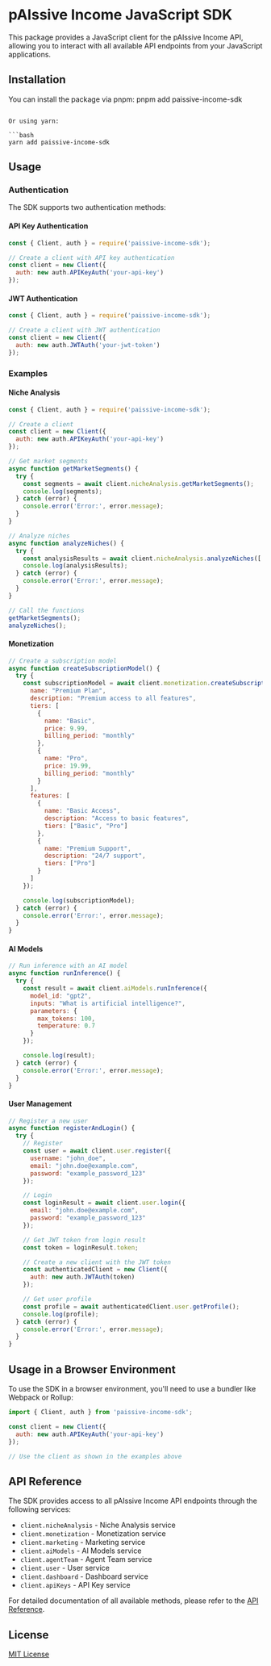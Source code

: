 # pAIssive Income JavaScript SDK

This package provides a JavaScript client for the pAIssive Income API, allowing you to interact with all available API endpoints from your JavaScript applications.

## Installation

You can install the package via pnpm:
pnpm add paissive-income-sdk
```

Or using yarn:

```bash
yarn add paissive-income-sdk
```

## Usage

### Authentication

The SDK supports two authentication methods:

#### API Key Authentication

```javascript
const { Client, auth } = require('paissive-income-sdk');

// Create a client with API key authentication
const client = new Client({
  auth: new auth.APIKeyAuth('your-api-key')
});
```

#### JWT Authentication

```javascript
const { Client, auth } = require('paissive-income-sdk');

// Create a client with JWT authentication
const client = new Client({
  auth: new auth.JWTAuth('your-jwt-token')
});
```

### Examples

#### Niche Analysis

```javascript
const { Client, auth } = require('paissive-income-sdk');

// Create a client
const client = new Client({
  auth: new auth.APIKeyAuth('your-api-key')
});

// Get market segments
async function getMarketSegments() {
  try {
    const segments = await client.nicheAnalysis.getMarketSegments();
    console.log(segments);
  } catch (error) {
    console.error('Error:', error.message);
  }
}

// Analyze niches
async function analyzeNiches() {
  try {
    const analysisResults = await client.nicheAnalysis.analyzeNiches(['segment-id-1', 'segment-id-2']);
    console.log(analysisResults);
  } catch (error) {
    console.error('Error:', error.message);
  }
}

// Call the functions
getMarketSegments();
analyzeNiches();
```

#### Monetization

```javascript
// Create a subscription model
async function createSubscriptionModel() {
  try {
    const subscriptionModel = await client.monetization.createSubscriptionModel({
      name: "Premium Plan",
      description: "Premium access to all features",
      tiers: [
        {
          name: "Basic",
          price: 9.99,
          billing_period: "monthly"
        },
        {
          name: "Pro",
          price: 19.99,
          billing_period: "monthly"
        }
      ],
      features: [
        {
          name: "Basic Access",
          description: "Access to basic features",
          tiers: ["Basic", "Pro"]
        },
        {
          name: "Premium Support",
          description: "24/7 support",
          tiers: ["Pro"]
        }
      ]
    });

    console.log(subscriptionModel);
  } catch (error) {
    console.error('Error:', error.message);
  }
}
```

#### AI Models

```javascript
// Run inference with an AI model
async function runInference() {
  try {
    const result = await client.aiModels.runInference({
      model_id: "gpt2",
      inputs: "What is artificial intelligence?",
      parameters: {
        max_tokens: 100,
        temperature: 0.7
      }
    });

    console.log(result);
  } catch (error) {
    console.error('Error:', error.message);
  }
}
```

#### User Management

```javascript
// Register a new user
async function registerAndLogin() {
  try {
    // Register
    const user = await client.user.register({
      username: "john_doe",
      email: "john.doe@example.com",
      password: "example_password_123"
    });

    // Login
    const loginResult = await client.user.login({
      email: "john.doe@example.com",
      password: "example_password_123"
    });

    // Get JWT token from login result
    const token = loginResult.token;

    // Create a new client with the JWT token
    const authenticatedClient = new Client({
      auth: new auth.JWTAuth(token)
    });

    // Get user profile
    const profile = await authenticatedClient.user.getProfile();
    console.log(profile);
  } catch (error) {
    console.error('Error:', error.message);
  }
}
```

## Usage in a Browser Environment

To use the SDK in a browser environment, you'll need to use a bundler like Webpack or Rollup:

```javascript
import { Client, auth } from 'paissive-income-sdk';

const client = new Client({
  auth: new auth.APIKeyAuth('your-api-key')
});

// Use the client as shown in the examples above
```

## API Reference

The SDK provides access to all pAIssive Income API endpoints through the following services:

- `client.nicheAnalysis` - Niche Analysis service
- `client.monetization` - Monetization service
- `client.marketing` - Marketing service
- `client.aiModels` - AI Models service
- `client.agentTeam` - Agent Team service
- `client.user` - User service
- `client.dashboard` - Dashboard service
- `client.apiKeys` - API Key service

For detailed documentation of all available methods, please refer to the [API Reference](https://paissiveincome.example.com/docs/api).

## License

[MIT License](https://opensource.org/licenses/MIT)
